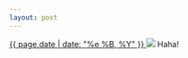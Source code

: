 ```yaml
---
layout: post
---
```


<p>
  <a href="/334">
    <time>{{ page.date | date: "%e %B, %Y" }}</time>
  </a>
  <a href="/334"><img src="{{ site.assets_url }}/334.jpg"/></a>
  <span>Haha!</span>
</p>
